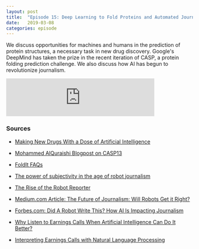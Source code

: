 ```yaml
---
layout: post
title:  "Episode 15: Deep Learning to Fold Proteins and Automated Journalism"
date:   2019-03-08
categories: episode
---
```


We discuss opportunities for machines and humans in the prediction of protein structures, a necessary task in new drug discovery. Google's DeepMind has taken the prize in the recent iteration of CASP, a protein folding prediction challenge. We also discuss how AI has begun to revolutionize journalism.

<iframe src="https://anchor.fm/databytes/embed/episodes/15-Deep-Learning-to-Fold-Proteins-and-Automated-Journalism-e37ms3" height="102px" width="400px" frameborder="0" scrolling="no"></iframe>

### Sources

* [Making New Drugs With a Dose of Artificial Intelligence](https://www.nytimes.com/2019/02/05/technology/artificial-intelligence-drug-research-deepmind.html?partner=rss&emc=rss)

* [Mohammed AlQuraishi Blogpost on CASP13](https://moalquraishi.wordpress.com/2018/12/09/alphafold-casp13-what-just-happened/)

* [FoldIt FAQs](https://fold.it/portal/info/faq)

* [The power of subjectivity in the age of robot journalism](https://endlessmedia.news/media-deepdive/the-power-of-subjectivity-in-the-age-of-robot-journalism-118/)

* [The Rise of the Robot Reporter](https://www.nytimes.com/2019/02/05/business/media/artificial-intelligence-journalism-robots.html)

* [Medium.com Article: The Future of Journalism: Will Robots Get it Right?](https://medium.com/@orge/this-is-the-future-of-journalism-will-a-machine-get-it-right-d3e747f16751)

* [Forbes.com: Did A Robot Write This? How AI Is Impacting Journalism](https://www.forbes.com/sites/nicolemartin1/2019/02/08/did-a-robot-write-this-how-ai-is-impacting-journalism/#1721e7fb7795)

* [Why Listen to Earnings Calls When Artificial Intelligence Can Do It Better?](https://www.institutionalinvestor.com/article/b15130p2nnv8dr/why-listen-to-earnings-calls-when-artificial-intelligence-can-do-it-better)

* [Interpreting Earnings Calls with Natural Language Processing](https://insight.factset.com/interpreting-earnings-calls-with-natural-language-processing)